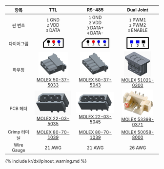 
| 항목         | TTL                                                                | RS-485                                                             | Dual Joint                                                          |
| :----------: | :----------------------------------------------------------------: | :----------------------------------------------------------------: | :-----------------------------------------------------------------: |
| 핀 번호      | `1` GND<br>`2` VDD<br>`3` DATA                                     | `1` GND<br>`2` VDD<br>`3` DATA+<br>`4` DATA-                       | `1` PWM1<br>`2` PWM2<br>`3` ENABLE                                  |
| 다이어그램   | ![](/assets/images/dxl/molex_22035035_diagram.png)                 | ![](/assets/images/dxl/molex_22035045_diagram.png)                 | ![](/assets/images/dxl/molex_588988000_diagram.png)                 |
| 하우징       | ![](/assets/images/dxl/molex_50375033.png)<br />[MOLEX 50-37-5033] | ![](/assets/images/dxl/molex_50375043.png)<br />[MOLEX 50-37-5043] | ![](/assets/images/dxl/molex_510210300.png)<br />[MOLEX 51021-0300]       |
| PCB 헤더     | ![](/assets/images/dxl/molex_22035035.png)<br />[MOLEX 22-03-5035] | ![](/assets/images/dxl/molex_22035045.png)<br />[MOLEX 22-03-5045] | ![](/assets/images/dxl/molex_533980371.png)<br />[MOLEX 53398-0371] |
| Crimp 터미널 | [MOLEX 80-70-1039]                                                 | [MOLEX 80-70-1039]                                                 | [MOLEX 50058-8000]                                                  |
| Wire Gauge   | 21 AWG                                                             | 21 AWG                                                             | 26 AWG                                                              |

{% include kr/dxl/pinout_warning.md %}

[MOLEX 50-37-5033]: http://www.molex.com/molex/products/datasheet.jsp?part=active/0050375033_CRIMP_HOUSINGS.xml
[MOLEX 22-03-5035]: http://www.molex.com/molex/products/datasheet.jsp?part=active/0022035035_PCB_HEADERS.xml
[MOLEX 50-37-5043]: http://www.molex.com/molex/products/datasheet.jsp?part=active/0050375043_CRIMP_HOUSINGS.xml
[MOLEX 22-03-5045]: http://www.molex.com/molex/products/datasheet.jsp?part=active/0022035045_PCB_HEADERS.xml
[MOLEX 80-70-1039]: http://www.molex.com/molex/products/datasheet.jsp?part=active/0008701039_CRIMP_TERMINALS.xml
[MOLEX 53398-0371]: https://uk.farnell.com/molex/53398-0371/header-smt-vertical-1-25mm-3way/dp/1125353
[MOLEX 51021-0300]: https://www.korean.molex.com/molex/products/datasheet.jsp?part=active/0510210300_CRIMP_HOUSINGS.xml
[MOLEX 50058-8000]: https://www.korean.molex.com/molex/products/datasheet.jsp?part=active/0500588000_CRIMP_TERMINALS.xml
